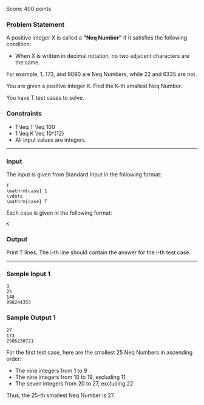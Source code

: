 Score: 400 points

### Problem Statement

A positive integer X is called a **"Neq Number"** if it satisfies the following condition:

* When X is written in decimal notation, no two adjacent characters are the same.

For example, 1, 173, and 9090 are Neq Numbers, while 22 and 6335 are not.

You are given a positive integer K. Find the K-th smallest Neq Number.

You have T test cases to solve.

### Constraints

* 1 \leq T \leq 100
* 1 \leq K \leq 10^{12}
* All input values are integers.

---

### Input

The input is given from Standard Input in the following format:

```
T
\mathrm{case}_1
\vdots
\mathrm{case}_T
```

Each case is given in the following format:

```
K
```

### Output

Print T lines. The i-th line should contain the answer for the i-th test case.

---

### Sample Input 1

```
3
25
148
998244353
```

### Sample Output 1

```
27
173
2506230721
```

For the first test case, here are the smallest 25 Neq Numbers in ascending order:

* The nine integers from 1 to 9
* The nine integers from 10 to 19, excluding 11
* The seven integers from 20 to 27, excluding 22

Thus, the 25-th smallest Neq Number is 27.